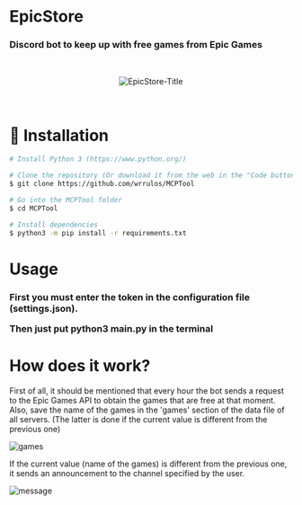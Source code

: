 # EpicStore
<h3> Discord bot to keep up with free games from Epic Games </h3>
<br/>
<p align='center'> <img src='https://imgur.com/Qn18Yyf.jpg' title='EpicStore-Title'> </p>
<br/>

# 🔧 Installation 

```bash
# Install Python 3 (https://www.python.org/)

# Clone the repository (Or download it from the web in the "Code button and download zip")
$ git clone https://github.com/wrrulos/MCPTool

# Go into the MCPTool folder
$ cd MCPTool

# Install dependencies 
$ python3 -m pip install -r requirements.txt
```

# Usage

<h3> First you must enter the token in the configuration file (settings.json).

Then just put python3 main.py in the terminal</h3>

# How does it work?

<p> First of all, it should be mentioned that every hour the bot sends a request to the Epic Games API to obtain the games that are free at that moment. Also, save the name of the games in the 'games' section of the data file of all servers. (The latter is done if the current value is different from the previous one)</p>

<img src='https://imgur.com/RTeDXc0.jpg' title='games'>

<p> If the current value (name of the games) is different from the previous one, it sends an announcement to the channel specified by the user. </p>

<img src='https://imgur.com/PRTfCjM.jpg' title='message'>
